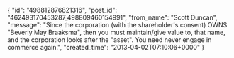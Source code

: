  {
   "id": "498812876821316",
   "post_id": "462493170453287_498809460154991",
   "from_name": "Scott Duncan",
   "message": "Since the corporation (with the shareholder's consent) OWNS \"Beverly May Braaksma\", then you must maintain/give value to, that name, and the corporation looks after the \"asset\". You need never engage in commerce again.",
   "created_time": "2013-04-02T07:10:06+0000"
 }
